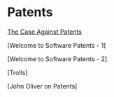 # Patents

[The Case Against Patents](../../2018/10/the-case-against-patents.md)

[Welcome to Software Patents - 1]

[Welcome to Software Patents - 2]

[Trolls]

[John Oliver on Patents]











